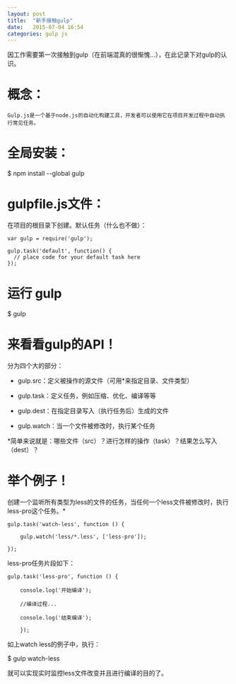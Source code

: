 ```yaml
---
layout: post
title:  "新手接触gulp"
date:   2015-07-04 16:54
categories: gulp js
---
```


因工作需要第一次接触到gulp（在前端混真的很惭愧...），在此记录下对gulp的认识。

# 概念：

    Gulp.js是一个基于node.js的自动化构建工具，开发者可以使用它在项目开发过程中自动执行常见任务。

# 全局安装：

$ npm install --global gulp

# gulpfile.js文件：

在项目的根目录下创建。默认任务（什么也不做）：

<pre><code>var gulp = require('gulp');

gulp.task('default', function() {
  // place code for your default task here
});</code></pre>

# 运行 gulp

$ gulp

# 来看看gulp的API！

分为四个大的部分：

* gulp.src：定义被操作的源文件（可用*来指定目录、文件类型）

* gulp.task：定义任务，例如压缩、优化、编译等等

* gulp.dest：在指定目录写入（执行任务后）生成的文件

* gulp.watch：当一个文件被修改时，执行某个任务

*简单来说就是：哪些文件（src）？进行怎样的操作（task）？结果怎么写入（dest）？

# 举个例子！

创建一个监听所有类型为less的文件的任务，当任何一个less文件被修改时，执行less-pro这个任务。*

<pre><code>gulp.task('watch-less', function () {

    gulp.watch('less/*.less', ['less-pro']);

});</code></pre>

less-pro任务片段如下：

<pre><code>gulp.task('less-pro', function () {

	console.log('开始编译');

    //编译过程...

    console.log('结束编译');

	});</code></pre>


如上watch less的例子中，执行：

$ gulp watch-less

就可以实现实时监控less文件改变并且进行编译的目的了。